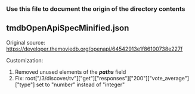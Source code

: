 ### Use this file to document the origin of the directory contents

## tmdbOpenApiSpecMinified.json
Original source:
https://developer.themoviedb.org/openapi/64542913e1f86100738e227f

Customization:
 1. Removed unused elements of the ***paths*** field
 2. Fix: root["/3/discover/tv"]["get"]["responses"]["200"]["vote_average"]["type"] set to "number" instead of "integer"
